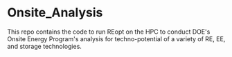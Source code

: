# Onsite_Analysis
This repo contains the code to run REopt on the HPC to conduct DOE's Onsite Energy Program's analysis for techno-potential of a variety of RE, EE, and storage technologies.
